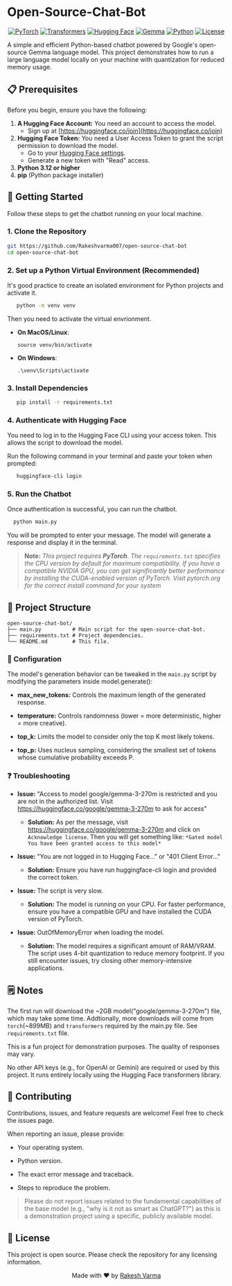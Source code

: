 # Open-Source-Chat-Bot

<div align="center">

  [![PyTorch](https://img.shields.io/badge/PyTorch-%23EE4C2C.svg?logo=PyTorch&logoColor=white)](https://docs.pytorch.org/docs/stable/index.html)
  [![Transformers](https://img.shields.io/badge/🤗%20Transformers-%23FFCE3C.svg)](https://huggingface.co/docs/transformers/en/index)
  [![Hugging Face](https://img.shields.io/badge/🤗%20Hugging%20Face-yellow)](https://huggingface.co/join)
  [![Gemma](https://img.shields.io/badge/Google%20Gemma-8E75B2?logo=google&logoColor=white)](https://ai.google.dev/gemma/docs)
  [![Python](https://img.shields.io/badge/Python-3.12+-3776ab?logo=python&logoColor=white)](https://www.python.org/)
  [![License](https://img.shields.io/badge/License-MIT-green)](LICENSE)

</div>

A simple and efficient Python-based chatbot powered by Google's open-source Gemma language model. This project demonstrates how to run a large language model locally on your machine with quantization for reduced memory usage.

## 📋 Prerequisites

Before you begin, ensure you have the following:

1.  **A Hugging Face Account:** You need an account to access the model.
    *   Sign up at [https://huggingface.co/join](https://huggingface.co/join)
2.  **Hugging Face Token:** You need a User Access Token to grant the script permission to download the model.
    *   Go to your [Hugging Face settings](https://huggingface.co/settings/tokens).
    *   Generate a new token with "Read" access.
3.  **Python 3.12 or higher**
4.  **pip** (Python package installer)

## 🚀 Getting Started

Follow these steps to get the chatbot running on your local machine.

### 1. Clone the Repository

```bash
git https://github.com/Rakeshvarma007/open-source-chat-bot
cd open-source-chat-bot
```

### 2. Set up a Python Virtual Environment (Recommended)

It's good practice to create an isolated environment for Python projects and activate it.

```bash
   python -m venv venv
```

Then you need to activate the virtual envrionment.

- **On MacOS/Linux**:

    `source venv/bin/activate`

- **On Windows**:

    `.\venv\Scripts\activate`

### 3. Install Dependencies

```bash
   pip install -r requirements.txt
```

### 4. Authenticate with Hugging Face

You need to log in to the Hugging Face CLI using your access token. This allows the script to download the model.

Run the following command in your terminal and paste your token when prompted:

```bash
   huggingface-cli login
```

### 5. Run the Chatbot

Once authentication is successful, you can run the chatbot.

```bash
  python main.py
```

You will be prompted to enter your message. The model will generate a response and display it in the terminal.


> **Note:** *This project requires **PyTorch**. The `requirements.txt` specifies the CPU version by default for maximum compatibility. If you have a compatible NVIDIA GPU, you can get significantly better performance by installing the CUDA-enabled version of PyTorch. Visit pytorch.org for the correct install command for your system*


## 📁 Project Structure
```text
open-source-chat-bot/
├── main.py          # Main script for the open-source-chat-bot.
├── requirements.txt # Project dependencies.
└── README.md        # This file.
```

### 🔧 Configuration

The model's generation behavior can be tweaked in the `main.py` script by modifying the parameters inside model.generate():

- **max_new_tokens:** Controls the maximum length of the generated response.

- **temperature:** Controls randomness (lower = more deterministic, higher = more creative).

- **top_k:** Limits the model to consider only the top K most likely tokens.

- **top_p:** Uses nucleus sampling, considering the smallest set of tokens whose cumulative probability exceeds P.


### ❓ Troubleshooting

- **Issue:** "Access to model google/gemma-3-270m is restricted and you are not in the authorized list. Visit https://huggingface.co/google/gemma-3-270m to ask for access"
    - **Solution:** As per the message, visit https://huggingface.co/google/gemma-3-270m and click on  `Acknowledge license`. Then you will get something like: `*Gated model
You have been granted access to this model*`

- **Issue:** "You are not logged in to Hugging Face..." or "401 Client Error..."

    - **Solution:** Ensure you have run huggingface-cli login and provided the correct token.

- **Issue:** The script is very slow.

    - **Solution:** The model is running on your CPU. For faster performance, ensure you have a compatible GPU and have installed the CUDA version of PyTorch.

- **Issue:** OutOfMemoryError when loading the model.

    - **Solution:** The model requires a significant amount of RAM/VRAM. The script uses 4-bit quantization to reduce memory footprint. If you still encounter issues, try closing other memory-intensive applications.


## 🗒️ Notes

The first run will download the ~2GB model("google/gemma-3-270m") file, which may take some time. Addtionally, more
downloads will come from `torch`(~899MB) and `transformers` required by the main.py file. See `requirements.txt` file.

This is a fun project for demonstration purposes. The quality of responses may vary.

No other API keys (e.g., for OpenAI or Gemini) are required or used by this project. It runs entirely locally using the Hugging Face transformers library.

## 🤝 Contributing

Contributions, issues, and feature requests are welcome! Feel free to check the issues page.

When reporting an issue, please provide:

- Your operating system.

- Python version.

- The exact error message and traceback.

- Steps to reproduce the problem.

> Please do not report issues related to the fundamental capabilities of the base model (e.g., "why is it not as smart as ChatGPT?") as this is a demonstration project using a specific, publicly available model.


## 📝 License

This project is open source. Please check the repository for any licensing information.

<div align="center">

Made with ❤️ by [Rakesh Varma](https://github.com/Rakeshvarma007)

</div>